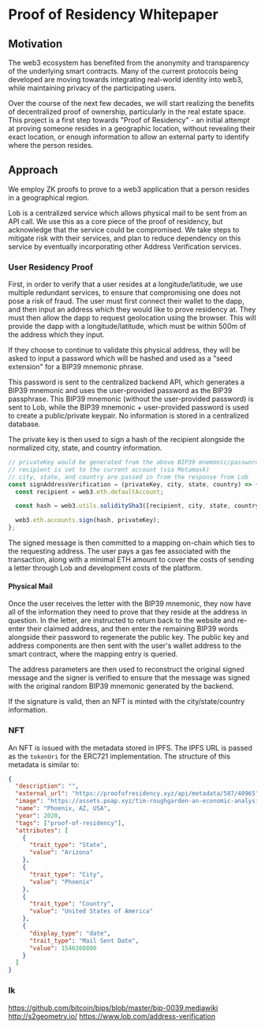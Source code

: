 # Proof of Residency Whitepaper

## Motivation

The web3 ecosystem has benefited from the anonymity and transparency of the underlying smart contracts. Many of the current protocols being developed are moving towards integrating real-world identity into web3, while maintaining privacy of the participating users.

Over the course of the next few decades, we will start realizing the benefits of decentralized proof of ownership, particularly in the real estate space. This project is a first step towards "Proof of Residency" - an initial attempt at proving someone resides in a geographic location, without revealing their exact location, or enough information to allow an external party to identify where the person resides.

## Approach

We employ ZK proofs to prove to a web3 application that a person resides in a geographical region.

Lob is a centralized service which allows physical mail to be sent from an API call. We use this as a core piece of the proof of residency, but acknowledge that the service could be compromised. We take steps to mitigate risk with their services, and plan to reduce dependency on this service by eventually incorporating other Address Verification services.

### User Residency Proof

First, in order to verify that a user resides at a longitude/latitude, we use multiple redundant services, to ensure that compromising one does not pose a risk of fraud. The user must first connect their wallet to the dapp, and then input an address which they would like to prove residency at. They must then allow the dapp to request geolocation using the browser. This will provide the dapp with a longitude/latitude, which must be within 500m of the address which they input.

If they choose to continue to validate this physical address, they will be asked to input a password which will be hashed and used as a "seed extension" for a BIP39 mnemonic phrase.

This password is sent to the centralized backend API, which generates a BIP39 mnemonic and uses the user-provided password as the BIP39 passphrase. This BIP39 mnemonic (without the user-provided password) is sent to Lob, while the BIP39 mnemonic + user-provided password is used to create a public/private keypair. No information is stored in a centralized database.

The private key is then used to sign a hash of the recipient alongside the normalized city, state, and country information.

```javascript
// privateKey would be generated from the above BIP39 mnemonic/password ( similar to 0x4c0883a69102937d6231471b5dbb6204fe5129617082792ae468d01a3f362318)
// recipient is set to the current account (via Metamask)
// city, state, and country are passed in from the response from Lob
const signAddressVerification = (privateKey, city, state, country) => {
  const recipient = web3.eth.defaultAccount;

  const hash = web3.utils.soliditySha3([recipient, city, state, country]).toString('hex');

  web3.eth.accounts.sign(hash, privateKey);
};
```

The signed message is then committed to a mapping on-chain which ties to the requesting address. The user pays a gas fee associated with the transaction, along with a minimal ETH amount to cover the costs of sending a letter through Lob and development costs of the platform.

#### Physical Mail

Once the user receives the letter with the BIP39 mnemonic, they now have all of the information they need to prove that they reside at the address in question. In the letter, are instructed to return back to the website and re-enter their claimed address, and then enter the remaining BIP39 words alongside their password to regenerate the public key. The public key and address components are then sent with the user's wallet address to the smart contract, where the mapping entry is queried.

The address parameters are then used to reconstruct the original signed message and the signer is verified to ensure that the message was signed with the original random BIP39 mnemonic generated by the backend.

If the signature is valid, then an NFT is minted with the city/state/country information.

### NFT

An NFT is issued with the metadata stored in IPFS. The IPFS URL is passed as the `tokenUri` for the ERC721 implementation. The structure of this metadata is similar to:

```json
{
  "description": "",
  "external_url": "https://proofofresidency.xyz/api/metadata/587/40965",
  "image": "https://assets.poap.xyz/tim-roughgarden-an-economic-analysis-of-eip-1559-qa-with-vitalik-buterin-2020-logo-1608393082409.png",
  "name": "Phoenix, AZ, USA",
  "year": 2020,
  "tags": ["proof-of-residency"],
  "attributes": [
    {
      "trait_type": "State",
      "value": "Arizona"
    },
    {
      "trait_type": "City",
      "value": "Phoenix"
    },
    {
      "trait_type": "Country",
      "value": "United States of America"
    },
    {
      "display_type": "date",
      "trait_type": "Mail Sent Date",
      "value": 1546360800
    }
  ]
}
```

### lk

https://github.com/bitcoin/bips/blob/master/bip-0039.mediawiki
http://s2geometry.io/
https://www.lob.com/address-verification

```

```
